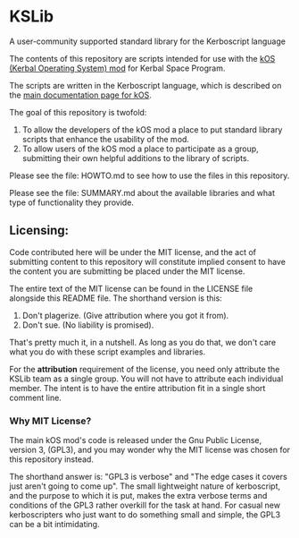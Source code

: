 # KSLib
A user-community supported standard library for the Kerboscript language 

The contents of this repository are scripts intended for use
with the [kOS (Kerbal Operating System) mod](https://github.com/KSP-KOS/KOS)
for Kerbal Space Program.

The scripts are written in the Kerboscript language, which is described
on the [main documentation page for kOS](https://ksp-kos.github.io/KOS_DOC/).

The goal of this repository is twofold:

  1. To allow the developers of the kOS mod a place to put standard
     library scripts that enhance the usability of the mod.
  2. To allow users of the kOS mod a place to participate as a group,
     submitting their own helpful additions to the library of scripts.

Please see the file: HOWTO.md to see how to use the files in this
repository.

Please see the file: SUMMARY.md about the available libraries and what type of 
functionality they provide.

## Licensing:

Code contributed here will be under the MIT license, and the act of
submitting content to this repository will constitute implied
consent to have the content you are submitting be placed under the
MIT license.

The entire text of the MIT license can be found in the LICENSE file
alongside this README file.  The shorthand version is this: 

  1. Don't plagerize.  (Give attribution where you got it from).
  2. Don't sue. (No liability is promised).

That's pretty much it, in a nutshell.  As long as you do that, we
don't care what you do with these script examples and libraries.

For the **attribution** requirement of the license, you need only
attribute the KSLib team as a single group.  You will not have to
attribute each individual member.  The intent is to have
the entire attribution fit in a single short comment line.

### Why MIT License?

The main kOS mod's code is released under the Gnu Public License, version
3, (GPL3), and you may wonder why the MIT license was chosen for this
repository instead.

The shorthand answer is: "GPL3 is verbose" and "The edge cases it
covers just aren't going to come up".  The small lightweight nature 
of kerboscript, and the purpose to which it is put, makes the extra
verbose terms and conditions of the GPL3 rather overkill for the
task at hand.  For casual new kerboscripters who just want to do
something small and simple, the GPL3 can be a bit intimidating.

